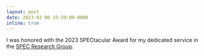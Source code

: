 ```yaml
---
layout: post
date: 2023-02-06 15:59:00-0000
inline: true
---
```


I was honored with the 2023 SPECtacular Award for my dedicated service in 
the [SPEC Research Group](https://research.spec.org).
